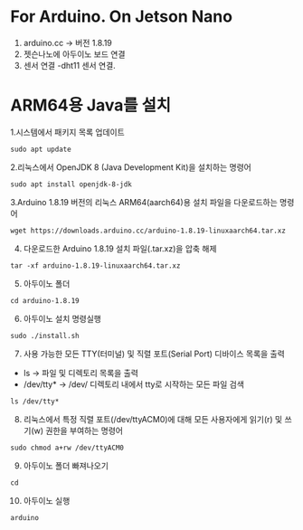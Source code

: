 #  For Arduino. On Jetson Nano

1. arduino.cc   ->  버전 1.8.19
2. 젯슨나노에 아두이노 보드 연결
3. 센서 연결 -dht11 센서 연결. 

# ARM64용 Java를 설치

1.시스템에서 패키지 목록 업데이트

```sudo apt update```


2.리눅스에서 OpenJDK 8 (Java Development Kit)을 설치하는 명령어

```sudo apt install openjdk-8-jdk```


3.Arduino 1.8.19 버전의 리눅스 ARM64(aarch64)용 설치 파일을 다운로드하는 명령어

```wget https://downloads.arduino.cc/arduino-1.8.19-linuxaarch64.tar.xz```


4. 다운로드한 Arduino 1.8.19 설치 파일(.tar.xz)을 압축 해제

```tar -xf arduino-1.8.19-linuxaarch64.tar.xz```


5. 아두이노 폴더 

```cd arduino-1.8.19```


6. 아두이노 설치 명령실행

```sudo ./install.sh```


7.  사용 가능한 모든 TTY(터미널) 및 직렬 포트(Serial Port) 디바이스 목록을 출력
  - ls → 파일 및 디렉토리 목록을 출력
  - /dev/tty* → /dev/ 디렉토리 내에서 tty로 시작하는 모든 파일 검색

```ls /dev/tty*```


8. 리눅스에서 특정 직렬 포트(/dev/ttyACM0)에 대해 모든 사용자에게 읽기(r) 및 쓰기(w) 권한을 부여하는 명령어

```sudo chmod a+rw /dev/ttyACM0  ```


9. 아두이노 폴더 빠져나오기

``cd ``


10. 아두이노 실행
    
```arduino```
